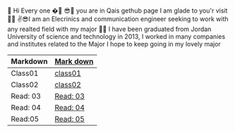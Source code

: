 🙌 Hi Every one �🤳
😎👀 you are in Qais gethub page I am glade to you'r visit 🐱‍💻
✌😎I am an Elecrinics and communication engineer seeking to work with any realted field with my major 🐱‍🚀
I have been graduated from Jordan University of science and technology in 2013, I worked in many companies and institutes related to the Major I hope to keep going in my lovely major

 
|Markdown     |[Mark down](https://qaisalshorman.github.io/Code-102-Reading-Notes/mark%20down%20)   |
|-------------| -------------- |
|Class01      |[class01](https://qaisalshorman.github.io/Code-102-Reading-Notes/class01)     |
|Class02      |[class02](https://qaisalshorman.github.io/Code-102-Reading-Notes/class-2)                |
|Read: 03         |[Read: 03](https://qaisalshorman.github.io/Code-102-Reading-Notes/Read:%2003)    |
|Read: 04     |[Read: 04](https://qaisalshorman.github.io/Code-102-Reading-Notes/Read:%2004)      |
|Read:05      |[Read: 05]()    |
